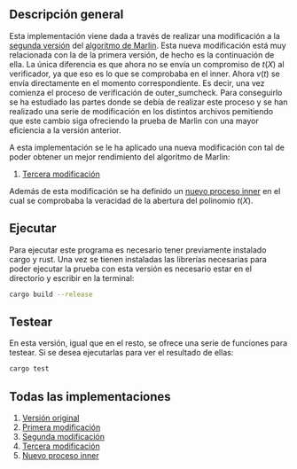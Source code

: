 ## Descripción general
Esta implementación viene dada a través de realizar una modificación a la [segunda versión](https://github.com/SaraSorianoRossa/Marlin-v2) del [algoritmo de Marlin](https://github.com/arkworks-rs/marlin). 
Esta nueva modificación está muy relacionada con la de la primera versión, de hecho es la continuación de ella. 
La única diferencia es que ahora no se envía un compromiso de $t(X)$ al verificador, ya que eso es lo que se comprobaba en el inner. 
Ahora $v(t)$ se envía directamente en el momento correspondiente. Es decir, una vez comienza el proceso de verificación de outer_sumcheck.
Para conseguirlo se ha estudiado las partes donde se debía de realizar este proceso y se han realizado una serie de modificación en los distintos archivos pemitiendo que este cambio siga ofreciendo la prueba de Marlin con una mayor eficiencia a la versión anterior.

A esta implementación se le ha aplicado una nueva modificación con tal de poder obtener un mejor rendimiento del algoritmo de Marlin:
1. [Tercera modificación](https://github.com/SaraSorianoRossa/Marlin-v4)

Además de esta modificación se ha definido un [nuevo proceso inner](https://github.com/SaraSorianoRossa/New-inner) en el cual se comprobaba la veracidad de la abertura del polinomio $t(X)$.

## Ejecutar
Para ejecutar este programa es necesario tener previamente instalado cargo y rust. Una vez se tienen instaladas las librerías necesarias para poder ejecutar la prueba con esta versión es necesario estar en el directorio y escribir en la terminal:
```sh
cargo build --release
```

## Testear
En esta versión, igual que en el resto, se ofrece una serie de funciones para testear. Si se desea ejecutarlas para ver el resultado de ellas:
```sh
cargo test
```
## Todas las implementaciones
1. [Versión original](https://github.com/SaraSorianoRossa/Marlin-v1)
2. [Primera modificación](https://github.com/SaraSorianoRossa/Marlin-v2)
3. [Segunda modificación](https://github.com/SaraSorianoRossa/Marlin-v3)
4. [Tercera modificación](https://github.com/SaraSorianoRossa/Marlin-v4)
5. [Nuevo proceso inner](https://github.com/SaraSorianoRossa/New-inner)

